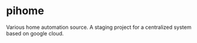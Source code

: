 # pihome
Various home automation source. A staging project for a centralized system based on google cloud.
